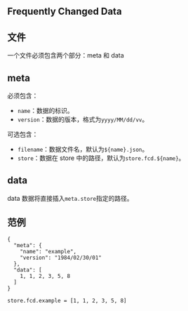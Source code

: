 Frequently Changed Data
----

## 文件
一个文件必须包含两个部分：meta 和 data


## meta
必须包含：
* `name`：数据的标识。
* `version`：数据的版本，格式为`yyyy/MM/dd/vv`。

可选包含：
* `filename`：数据文件名，默认为`${name}.json`。
* `store`：数据在 store 中的路径，默认为`store.fcd.${name}`。


## data
data 数据将直接插入`meta.store`指定的路径。


## 范例
```
{
  "meta": {
    "name": "example",
    "version": "1984/02/30/01"
  },
  "data": [
    1, 1, 2, 3, 5, 8
  ]
}
```
```
store.fcd.example = [1, 1, 2, 3, 5, 8]
```